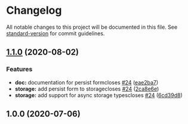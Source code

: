 # Changelog

All notable changes to this project will be documented in this file. See [standard-version](https://github.com/conventional-changelog/standard-version) for commit guidelines.

## [1.1.0](https://github.com///compare/v1.0.0...v1.1.0) (2020-08-02)


### Features

* **doc:** documentation for persist formcloses [#24](https://github.com//undefined/issues/24) ([eae2ba7](https://github.com///commit/eae2ba771accb0d36ee983eaef0b4ae61ba277ba))
* **storage:** add persist form to storagecloses [#24](https://github.com//undefined/issues/24) ([2ca8e6e](https://github.com///commit/2ca8e6e677232eb80ae0eab4109b34bcabf77dae))
* **storage:** add support for async storage typescloses [#24](https://github.com//undefined/issues/24) ([6cd39d8](https://github.com///commit/6cd39d81b5d07e8ff449632de98f6057e570e67b))

## 1.0.0 (2020-07-06)
